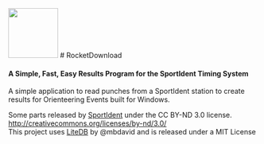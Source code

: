 
  <link rel="stylesheet" href="./style.css">
  <link href="https://fonts.googleapis.com/css?family=Roboto" rel="stylesheet">
<img src="https://raw.githubusercontent.com/bonalybob/RocketDownload/gh-pages/favicon.ico" width="100">
# RocketDownload

#### A Simple, Fast, Easy Results Program for the SportIdent Timing System

A simple application to read punches from a SportIdent station to create results for Orienteering Events built for Windows.


Some parts released by [SportIdent](http://sportident.com) under the CC BY-ND 3.0 license. http://creativecommons.org/licenses/by-nd/3.0/
<br/>
This project uses [LiteDB](http://www.litedb.org/) by @mbdavid and is released under a MIT License
